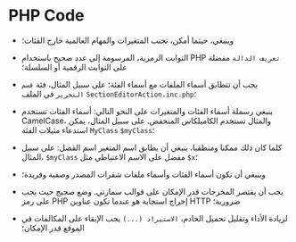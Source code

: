 # PHP Code

- وينبغي، حيثما أمكن، تجنب المتغيرات والمهام العالمية خارج الفئات؛
- الثوابت الرمزية، المرسومة إلى عدد صحيح باستخدام PHP `تعريف الدالة` مفضلة على الثوابت الرقمية أو السلسلة؛

- يجب أن تتطابق أسماء الملفات مع أسماء الفئة؛ على سبيل المثال، فئة `قسم التحرير` في الملف `SectionEditorAction.inc.php`؛

- ينبغي رسملة أسماء الفئات والمتغيرات على النحو التالي: أسماء الفئات تستخدم CamelCase، والمثال تستخدم الكاميلكاس المنخفض. على سبيل المثال، يمكن استدعاء مثيلات الفئة `MyClass` `$myClass`؛

- كلما كان ذلك ممكنا ومنطقيا، ينبغي أن يطابق اسم المتغير اسم الفصل: على سبيل المثال، `$myClass` مفضل على الاسم الاعتباطي مثل `$x`؛

- وينبغي أن تكون أسماء الفئات وأسماء ملفات شفرات المصدر وصفية وفريدة؛

- يجب أن يقتصر المخرجات قدر الإمكان على قوالب سمارتي. وضع صحيح حيث يجب على رمز PHP إخراج استجابة هو عندما تكون عناوين HTTP ضرورية؛

- لزيادة الأداء وتقليل تحميل الخادم، `الاستيراد (...)` يجب الإبقاء على المكالمات في الموقع قدر الإمكان؛